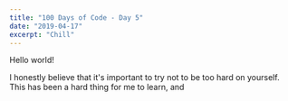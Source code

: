```yaml
---
title: "100 Days of Code - Day 5"
date: "2019-04-17"
excerpt: "Chill"
---
```


Hello world! 

I honestly believe that it's important to try not to be too hard on yourself. This has been a hard thing for me to learn, and 